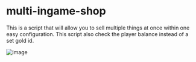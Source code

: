 # multi-ingame-shop
This is a script that will allow you to sell multiple things at once within one easy configuration. This script also check the player balance instead of a set gold id.


![image](https://github.com/joelslamospersson/multi-ingame-shop/assets/15910972/48006887-29eb-40ab-8c46-c1ced211d374)
